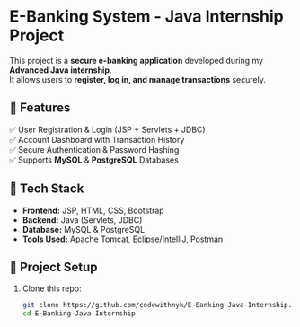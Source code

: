 # E-Banking System - Java Internship Project

This project is a **secure e-banking application** developed during my **Advanced Java internship**.  
It allows users to **register, log in, and manage transactions** securely.

## 📌 Features
✅ User Registration & Login (JSP + Servlets + JDBC)  
✅ Account Dashboard with Transaction History  
✅ Secure Authentication & Password Hashing  
✅ Supports **MySQL** & **PostgreSQL** Databases  

## 🚀 Tech Stack
- **Frontend:** JSP, HTML, CSS, Bootstrap  
- **Backend:** Java (Servlets, JDBC)  
- **Database:** MySQL & PostgreSQL  
- **Tools Used:** Apache Tomcat, Eclipse/IntelliJ, Postman  

## 📂 Project Setup
1. Clone this repo:  
   ```bash
   git clone https://github.com/codewithnyk/E-Banking-Java-Internship.git
   cd E-Banking-Java-Internship
